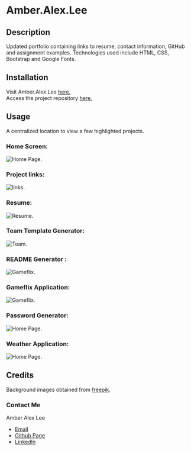 # Amber.Alex.Lee  

## Description
Updated portfolio containing links to resume, contact information, GitHub and assignment examples. Technologies used include HTML, CSS, Bootstrap and Google Fonts.    

## Installation  

Visit Amber.Alex.Lee [here.](https://lee-amber-alex.github.io/Amber.Alex.Lee/)  
Access the project repository [here.](https://github.com/lee-amber-alex/Amber.Alex.Lee)  



## Usage  

A centralized location to view a few highlighted projects.

### Home Screen:  

![Home Page.](screenshots/welcome.png) 

### Project links:  

![links.](screenshots/dropdown.png)   

### Resume:  

![Resume.](screenshots/resume.png)   

### Team Template Generator:  

![Team.](screenshots/team.png)  

### README Generator :  

![Gameflix.](img/readme.png)  

### Gameflix Application:  

![Gameflix.](screenshots/gameflix.png)  

### Password Generator:  

![Home Page.](screenshots/password.png)  


### Weather Application:  

![Home Page.](screenshots/weather.png)  


## Credits  

Background images obtained from [freepik](http://www.freepik.com).  

### Contact Me  
 
Amber Alex Lee
- [Email](lee.amber.alex@gmail.com)
- [Github Page](https://github.com/lee-amber-alex)
- [LinkedIn](www.linkedin.com/in/leeamberalex)
